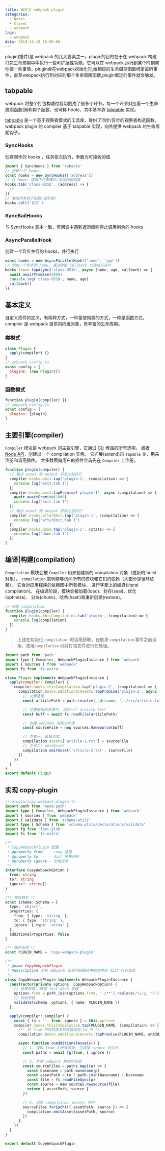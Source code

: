 ```yaml
---
title: 自定义 webpack plugin
categories:
  - Notes
  - Client
  - webpack
tags:
  - webpack
date: 2019-11-10 15:00:00
---
```


plugin(插件)是 webpack 的几大要素之一，plugin的目的在于在 webpack 构建打包生命周期中中执行一些可扩展性功能。它可以在 webpack 运行到某个时刻帮你做一些事情。plugin会在webpack初始化时,给相应的生命周期函数绑定监听事件，直至webpack执行到对应的那个生命周期函数,plugin绑定的事件就会触发。

<!-- more -->

## tabpable

webpack 将整个打包构建过程切割成了很多个环节，每一个环节对应着一个生命周期函数(简称钩子函数，也可称 hook)，其中基本靠 [tabpable](https://github.com/webpack/tapable#tapable) 实现。

[tabpable](https://github.com/webpack/tapable#tapable) 是一个基于观察者模式的工具库，提供了同步/异步的观察者构造函数，webpack plugin 的 compiler 基于 tabpable 实现，向外提供 webpack 的生命周期钩子。

### SyncHooks

创建同步的 hooks ，任务依次执行，参数为可接收的值

~~~js
import { SyncHooks } from 'tabable'
// 创建一个 hooks
const hooks = new SyncHooks(['address'])
// 往 hooks 容器中注册事件/添加回调函数
hooks.tab('class-0318', (address) => {
  /* .... */
})
// 触发所有钩子函数(监听者)
hooks.call('北京')
~~~

### SyncBailHooks

与 SyncHooks 基本一致，但回调中遇到返回值则停止调用剩余的 hooks

### AsyncParallelHook

创建一个异步并行的 hooks，并行执行

~~~js
const hooks = new AsyncParallelHook(['name', 'age'])
// 添加一个异步的 hook, 通过钓鱼 callback 代表执行完毕
hooks.leave.tapAsync('class-0510', async (name, age, callback) => {
  await awaitPromise(1000)
  console.log('class-0510', name, age)
  callback()
})
~~~

## 基本定义

自定义插件的定义，有两种方式，一种是使用类的方式，一种是函数方式，compiler 是 webpack 提供的内置对象，有丰富的生命周期。

### 类模式

~~~js
class Plugin {
  apply(compiler) {}
}
// webpack.config.ts
const config = {
  plugins: [new Plugin()]
}
~~~

### 函数模式

~~~js
function plugin(compiler) {}
// webpack.config.ts
const config = {
  plugins: [plugin]
}
~~~

## 主要引擎(compiler)

`Compiler` 模块是 webpack 的主要引擎，它通过 [CLI](https://webpack.docschina.org/api/cli) 传递的所有选项， 或者 [Node API](https://webpack.docschina.org/api/node)，创建出一个 compilation 实例。 它扩展(extend)自 `Tapable` 类，用来注册和调用插件。 大多数面向用户的插件会首先在 `Compiler` 上注册。

~~~js
function plugin(compiler) {
  // 输出 asset 到 output 目录之前执行
  compiler.hooks.emit.tap('plugin-1', (compilation) => {
    console.log('emit.tab 1')
  })
  compiler.hooks.emit.tapPromise('plugin-1', async (compilation) => {
    await awaitPromise(1000)
    console.log('emit.tab 1')
  })
  // 输出 asset 到 output 目录之后执行
  compiler.hooks.afterEmit.tap('plugin-1', (compilation) => {
    console.log('afterEmit.tab 1')
  })
  compiler.hooks.done.tap('plugin-1', (stats) => {
    console.log('done.tab 1')
  })
}
~~~

## 编译|构建(compilation)

`Compilation` 模块会被 `Compiler` 用来创建新的 compilation 对象（或新的 build 对象）。 `compilation` 实例能够访问所有的模块和它们的依赖（大部分是循环依赖）。 它会对应用程序的依赖图中所有模块， 进行字面上的编译(literal compilation)。 在编译阶段，模块会被加载(load)、封存(seal)、优化(optimize)、 分块(chunk)、哈希(hash)和重新创建(restore)。

~~~js
// 获取 compilation
function plugin(compiler) {
  compiler.hooks.thisCompilation.tab('plugin', (compilation) => {
    console.log(compilation)
  })
}
~~~

> 上述在初始化 `compilation` 时调用获取，在触发 `compilation` 事件之前调用，使用`compilation` 可对打包文件进行在处理。

~~~js
import path from 'path'
import type { Compiler, WebpackPluginInstance } from 'webpack'
import { sources } from 'webpack'
import fs from 'fs-extra'

class Plugin implements WebpackPluginInstance {
  apply(compiler: Compiler) {
    compiler.hooks.thisCompilation.tap('plugin-2', (compilation) => {
      compilation.hooks.additionalAssets.tapPromise('plugin-2', async () => {
        // 文章路径
        const articlePath = path.resolve(__dirname, '../src/article.txt')

        // 往要输出的资源中, 添加一个 article.text
        const buff = await fs.readFile(articlePath)

        // 创建 webpack 风格文件源
        const sourceFile = new sources.RawSource(buff)

        // 方式一: 直接添加
        compilation.assets['article-1.txt'] = sourceFile
        // 方式二: emitAsset
        compilation.emitAsset('article-2.txt', sourceFile)
      })
    })
  }
}
export default Plugin
~~~

## 实现 copy-plugin

~~~ts
// plugin/copy-webpack-plugin.ts
import path from 'node:path'
import type { Compiler, WebpackPluginInstance } from 'webpack'
import { sources } from 'webpack'
import { validate } from 'schema-utils'
import type { Schema } from 'schema-utils/declarations/validate'
import fg from 'fast-glob'
import fs from 'fs-extra'

/**
 * CopyWebpackPlugin 配置
 * @property from   - copy 路径
 * @property to     - dist 拼接路径
 * @property ignore - 忽略文件
 */
interface CopyWebpackOption {
  from: string
  to?: string
  ignore?: string[]
}

/** 校验映射 */
const schema: Schema = {
  type: 'object',
  properties: {
    from: { type: 'string' },
    to: { type: 'string' },
    ignore: { type: 'array' }
  },
  additionalProperties: false
}

/** 插件名称 */
const PLUGIN_NAME = 'copy-webpack-plugin'

/**
 * @name CopyWebpackPlugin
 * @description 复制 webpack 任意项目路径中的文件到 dist 打包目录
 */
class CopyWebpackPlugin implements WebpackPluginInstance {
  constructor(private options: CopyWebpackOption) {
    // 处理参数, 兼容 fast-glob 读取
    options.from = path.join(options.from, './**').replace(/\\/g, '/')
    // 校验参数
    validate(schema, options, { name: PLUGIN_NAME })
  }

  apply(compiler: Compiler) {
    const { to = '', from, ignore } = this.options
    compiler.hooks.thisCompilation.tap(PLUGIN_NAME, (compilation) => {
      /** 将 from 中的资源复制并输出到 to 中 */
      compilation.hooks.additionalAssets.tapPromise(PLUGIN_NAME, onAdditionalAssets)

      async function onAdditionalAssets() {
        // 1. 读取 from 中所有资源, 过滤掉 ignore 的文件
        const paths = await fg(from, { ignore })

        // 2. 生成 webpack 格式的资源
        const sourceFiles = paths.map((p) => {
          const basename = path.basename(p)
          const assetPath = to ? path.join(basename) : basename
          const file = fs.readFileSync(p)
          const source = new sources.RawSource(file)
          return { assetPath, source }
        })

        // 3. 添加 compilation assets 当中
        sourceFiles.forEach(({ assetPath, source }) => {
          compilation.emitAsset(assetPath, source)
        })
      }
    })
  }
}

export default CopyWebpackPlugin
~~~
